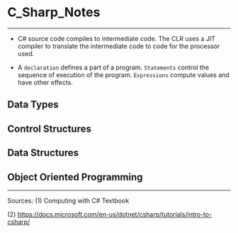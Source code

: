 # C_Sharp_Notes
___

* C# source code compiles to intermediate code. The CLR uses a JIT compiler to translate the intermediate code to code for the processor used. 

* A `declaration` defines a part of a program. `Statements` control the sequence of execution of the program. `Expressions` compute values and have other effects.

## Data Types

## Control Structures

## Data Structures

## Object Oriented Programming

















___
Sources:
(1) Computing with C# Textbook

(2) https://docs.microsoft.com/en-us/dotnet/csharp/tutorials/intro-to-csharp/
